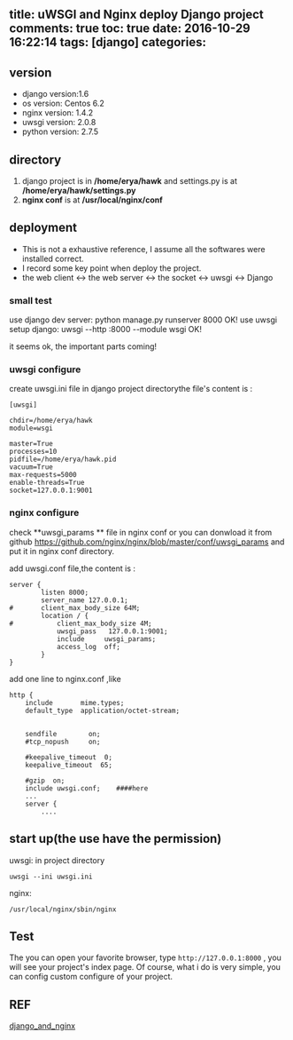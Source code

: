 title: uWSGI and Nginx deploy Django project
comments: true
toc: true
date: 2016-10-29 16:22:14
tags: [django]
categories:
---

<!-- more -->

## version
* django version:1.6
* os version: Centos 6.2
* nginx version: 1.4.2
* uwsgi version: 2.0.8
* python version: 2.7.5

## directory
1. django project is in **/home/erya/hawk** and settings.py is at **/home/erya/hawk/settings.py**
2.  **nginx conf** is at  **/usr/local/nginx/conf**

## deployment
* This is not a exhaustive reference, I assume all the softwares were installed correct.
* I record some key point when deploy the project.
* the web client <-> the web server <-> the socket <-> uwsgi <-> Django

### small test
use django dev server:   python manage.py runserver 8000   OK!
use uwsgi setup django:  uwsgi --http :8000 --module wsgi    OK!

it seems ok, the important parts coming!
### uwsgi configure
create uwsgi.ini file in django project directorythe file's content is :

```
[uwsgi]

chdir=/home/erya/hawk
module=wsgi

master=True
processes=10
pidfile=/home/erya/hawk.pid
vacuum=True
max-requests=5000
enable-threads=True
socket=127.0.0.1:9001
```

### nginx configure
check  **uwsgi_params ** file in nginx conf or you can donwload it from github https://github.com/nginx/nginx/blob/master/conf/uwsgi_params
and put it in nginx conf directory.

add uwsgi.conf file,the content is :

```
server {
        listen 8000;
        server_name 127.0.0.1;
#       client_max_body_size 64M;
        location / {
#           client_max_body_size 4M;
            uwsgi_pass   127.0.0.1:9001;
            include     uwsgi_params;
            access_log  off;
        }
}
```

add one line to nginx.conf ,like

```
http {
    include       mime.types;
    default_type  application/octet-stream;


    sendfile        on;
    #tcp_nopush     on;

    #keepalive_timeout  0;
    keepalive_timeout  65;

    #gzip  on;
    include uwsgi.conf;    ####here
    ...
    server {
        ....
```

## start up(the use have the permission)

uwsgi: in project directory

```
uwsgi --ini uwsgi.ini
```

nginx:

```
/usr/local/nginx/sbin/nginx
```

## Test
The you can open your favorite browser, type `http://127.0.0.1:8000` , you will see your project's index page.
Of course, what i do is very simple, you can config custom configure of your project.

## REF
[django_and_nginx](http://uwsgi-docs.readthedocs.org/en/latest/tutorials/Django_and_nginx.html)
